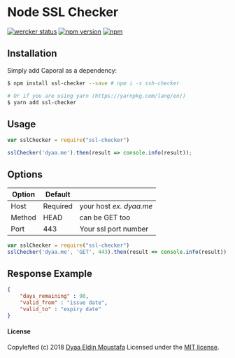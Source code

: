 # Node SSL Checker

[![wercker status](https://app.wercker.com/status/d9c8e99c45ac59552e86375ac942697b/s/master "wercker status")](https://app.wercker.com/project/byKey/d9c8e99c45ac59552e86375ac942697b) [![npm version](https://badge.fury.io/js/ssl-checker.svg)](https://badge.fury.io/js/ssl-checker) [![npm](https://img.shields.io/npm/dt/ssl-checker.svg)](https://github.com/dyaa/node-ssl-checker)

## Installation
Simply add Caporal as a dependency:
```bash
$ npm install ssl-checker --save # npm i -s ssh-checker

# Or if you are using yarn (https://yarnpkg.com/lang/en/)
$ yarn add ssl-checker
```

## Usage

```javascript
var sslChecker = require("ssl-checker")

sslChecker('dyaa.me').then(result => console.info(result));
```

## Options
| Option | Default  |                         |
| ------ | -------- | ----------------------- |
| Host   | Required | your host *ex. dyaa.me* |
| Method | HEAD     | can be GET too          |
| Port   | 443      | Your ssl port number    |

```javascript
var sslChecker = require("ssl-checker")
sslChecker('dyaa.me', 'GET', 443).then(result => console.info(result));
```

## Response Example
```json
{
	"days_remaining" : 90,
	"valid_from" : "issue date",
	"valid_to" : "expiry date"
}
```

#### License

Copylefted (c) 2018 [Dyaa Eldin Moustafa][1] Licensed under the [MIT license][2].


  [1]: https://dyaa.me/
  [2]: https://github.com/dyaa/node-ssl-checker/blob/master/LICENSE
